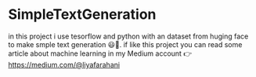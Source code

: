 # SimpleTextGeneration
in this project i use tesorflow and python with an dataset from huging face to make smple text generation 😃🤌. if like this project you can read some article about machine learning in my Medium account 👉 https://medium.com/@liyafarahani  
